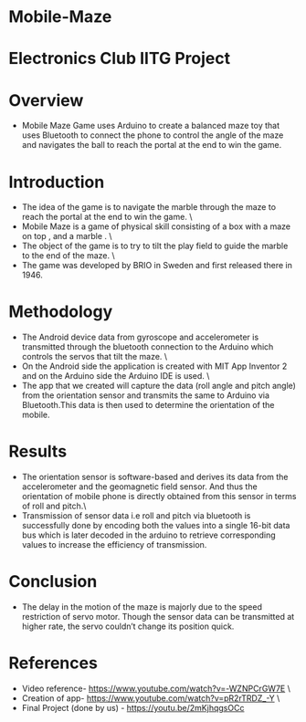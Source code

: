 # Mobile-Maze

# Electronics Club IITG Project

# Overview 
- Mobile Maze Game uses Arduino to create a balanced maze toy that uses Bluetooth to connect the phone to control the angle of the maze and navigates the ball to reach the portal at the end to win the game.

# Introduction 
- The idea of the game is to navigate the marble through the maze to reach the portal at the end to win the game. \ 
- Mobile Maze is a game of physical skill consisting of a box with a maze on top , and a marble . \
- The object of the game is to try to tilt the play field to guide the marble to the end of the maze. \
- The game was developed by BRIO in Sweden and first released there in 1946.

# Methodology
- The Android device data from gyroscope and accelerometer  is transmitted  through the bluetooth connection to the Arduino which controls the servos that tilt the maze. \
- On the Android side the application is created with MIT App Inventor 2 and on the Arduino side the Arduino IDE is used. \
- The app that we created will capture the data (roll angle and pitch angle) from the orientation sensor and transmits the same to Arduino via Bluetooth.This data is then used to determine the orientation of the mobile.

# Results
- The orientation sensor is software-based and derives its data from the accelerometer and the geomagnetic field sensor. And thus the orientation of mobile phone is directly obtained from this sensor in terms of roll and pitch.\
- Transmission of sensor data i.e roll and pitch via bluetooth is successfully done by encoding both the values into a single 16-bit data bus which is later decoded in the arduino to retrieve corresponding values to increase the efficiency of transmission.

# Conclusion 
- The delay in the motion of the maze is majorly due to the speed restriction of servo motor. Though the sensor data can be transmitted at higher rate, the servo couldn’t change its position quick.

# References
- Video reference- https://www.youtube.com/watch?v=-WZNPCrGW7E \
- Creation of app- https://www.youtube.com/watch?v=pR2rTRDZ_-Y \
- Final Project (done by us) - https://youtu.be/2mKjhqgsOCc 

  



